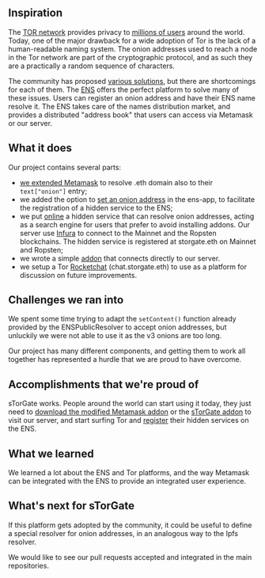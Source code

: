 ## Inspiration
The [TOR network](https://2019.www.torproject.org/docs/onion-services.html.en) provides privacy to [millions of users](https://metrics.torproject.org/userstats-relay-country.html) around the world. Today, one of the major drawback for a wide adoption of Tor is the lack of a human-readable naming system. The onion addresses used to reach a node in the Tor network are part of the cryptographic protocol, and as such they are a practically a random sequence of characters.

The community has proposed [various solutions](https://blog.torproject.org/cooking-onions-names-your-onions), but there are shortcomings for each of them. 
The [ENS](https://ens.domains/) offers the perfect platform to solve many of these issues. Users can register an onion address and have their ENS name resolve it. The ENS takes care of the names distribution market, and provides a distributed "address book" that users can access via Metamask or our server.

## What it does
Our project contains several parts: 
- [we extended Metamask](https://github.com/ricott1/metamask-extension) to resolve .eth domain also to their `text["onion"]` entry;
- we added the option to [set an onion address](https://github.com/jvluso/ens-app) in the ens-app, to facilitate the registration of a hidden service to the ENS;
- we put [online](http://tnsksqdywtzhe5yrel5b5apizwhfbiqrhhmjmg66vtojkdmiascrlpyd.onion/) a hidden service that can resolve onion addresses, acting as a search engine for users that prefer to avoid installing addons. Our server use [Infura](https://infura.io/)  to connect to the Mainnet and the Ropsten blockchains. The hidden service is registered at storgate.eth on Mainnet and Ropsten;
- we wrote a simple [addon](https://github.com/ricott1/storgate) that connects directly to our server.
- we setup a Tor [Rocketchat](http://x25ufqll2pk53hqx.onion) (chat.storgate.eth) to use as a platform for discussion on future improvements.

## Challenges we ran into
We spent some time trying to adapt the `setContent()` function already provided by the ENSPublicResolver to accept onion addresses, but unluckily we were not able to use it as the v3 onions are too long. 

Our project has many different components, and getting them to work all together has represented a hurdle that we are proud to have overcome.

## Accomplishments that we're proud of
sTorGate works. People around the world can start using it today, they just need to [download the modified Metamask addon](https://github.com/ricott1/metamask-extension) or the [sTorGate addon](https://github.com/ricott1/storgate) to visit our server, and start surfing Tor and [register](https://github.com/jvluso/ens-app) their hidden services on the ENS.

## What we learned
We learned a lot about the ENS and Tor platforms, and the way Metamask can be integrated with the ENS to provide an integrated user experience.

## What's next for sTorGate
If this platform gets adopted by the community, it could be useful to define a special resolver for onion addresses, in an analogous way to the Ipfs resolver. 

We would like to see our pull requests accepted and integrated in the main repositories.